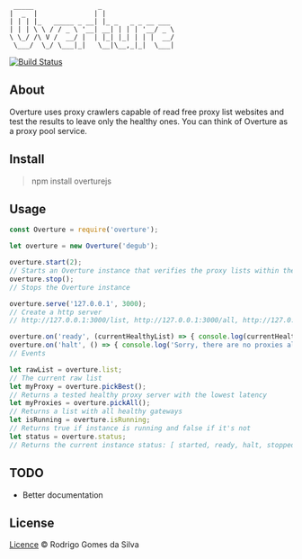      _____                _                  
    |  _  |              | |                 
    | | | |_   _____ _ __| |_ _   _ _ __ ___ 
    | | | \ \ / / _ \ '__| __| | | | '__/ _ \
    \ \_/ /\ V /  __/ |  | |_| |_| | | |  __/
     \___/  \_/ \___|_|   \__|\__,_|_|  \___|
                                             
                                             

[![Build Status](https://travis-ci.org/rodrigogs/overture.svg?branch=master)](https://travis-ci.org/rodrigogs/overture)

## About
Overture uses proxy crawlers capable of read free proxy list websites and test the results to leave only the healthy ones.
You can think of Overture as a proxy pool service.

## Install
> npm install overturejs

## Usage
```javascript
const Overture = require('overture');

let overture = new Overture('degub');

overture.start(2);
// Starts an Overture instance that verifies the proxy lists within the given interval(in minutes).
overture.stop();
// Stops the Overture instance

overture.serve('127.0.0.1', 3000);
// Create a http server
// http://127.0.0.1:3000/list, http://127.0.0.1:3000/all, http://127.0.0.1:3000/best, http://127.0.0.1:3000/random

overture.on('ready', (currentHealthyList) => { console.log(currentHealthyList) } );
overture.on('halt', () => { console.log('Sorry, there are no proxies alive :(') } );
// Events

let rawList = overture.list;
// The current raw list
let myProxy = overture.pickBest();
// Returns a tested healthy proxy server with the lowest latency
let myProxies = overture.pickAll();
// Returns a list with all healthy gateways
let isRunning = overture.isRunning;
// Returns true if instance is running and false if it's not
let status = overture.status;
// Returns the current instance status: [ started, ready, halt, stopped ]
```

## TODO
* Better documentation

## License

[Licence](https://github.com/rodrigogs/overture/blob/master/LICENSE) © Rodrigo Gomes da Silva
